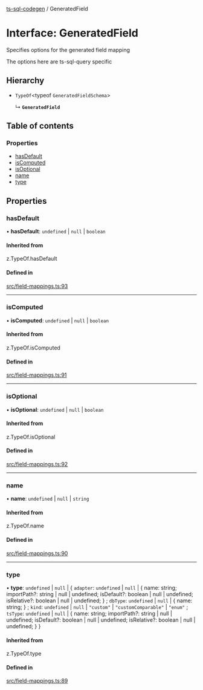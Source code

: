 [ts-sql-codegen](../README.md) / GeneratedField

# Interface: GeneratedField

Specifies options for the generated field mapping

The options here are ts-sql-query specific

## Hierarchy

- `TypeOf`<typeof `GeneratedFieldSchema`\>

  ↳ **`GeneratedField`**

## Table of contents

### Properties

- [hasDefault](GeneratedField.md#hasdefault)
- [isComputed](GeneratedField.md#iscomputed)
- [isOptional](GeneratedField.md#isoptional)
- [name](GeneratedField.md#name)
- [type](GeneratedField.md#type)

## Properties

### hasDefault

• **hasDefault**: `undefined` \| ``null`` \| `boolean`

#### Inherited from

z.TypeOf.hasDefault

#### Defined in

[src/field-mappings.ts:93](https://github.com/lorefnon/ts-sql-codegen/blob/8731713/src/field-mappings.ts#L93)

___

### isComputed

• **isComputed**: `undefined` \| ``null`` \| `boolean`

#### Inherited from

z.TypeOf.isComputed

#### Defined in

[src/field-mappings.ts:91](https://github.com/lorefnon/ts-sql-codegen/blob/8731713/src/field-mappings.ts#L91)

___

### isOptional

• **isOptional**: `undefined` \| ``null`` \| `boolean`

#### Inherited from

z.TypeOf.isOptional

#### Defined in

[src/field-mappings.ts:92](https://github.com/lorefnon/ts-sql-codegen/blob/8731713/src/field-mappings.ts#L92)

___

### name

• **name**: `undefined` \| ``null`` \| `string`

#### Inherited from

z.TypeOf.name

#### Defined in

[src/field-mappings.ts:90](https://github.com/lorefnon/ts-sql-codegen/blob/8731713/src/field-mappings.ts#L90)

___

### type

• **type**: `undefined` \| ``null`` \| { `adapter`: `undefined` \| ``null`` \| { name: string; importPath?: string \| null \| undefined; isDefault?: boolean \| null \| undefined; isRelative?: boolean \| null \| undefined; } ; `dbType`: `undefined` \| ``null`` \| { name: string; } ; `kind`: `undefined` \| ``null`` \| ``"custom"`` \| ``"customComparable"`` \| ``"enum"`` ; `tsType`: `undefined` \| ``null`` \| { name: string; importPath?: string \| null \| undefined; isDefault?: boolean \| null \| undefined; isRelative?: boolean \| null \| undefined; }  }

#### Inherited from

z.TypeOf.type

#### Defined in

[src/field-mappings.ts:89](https://github.com/lorefnon/ts-sql-codegen/blob/8731713/src/field-mappings.ts#L89)
